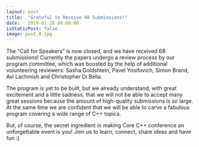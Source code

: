 ```yaml
---
layout: post
title:  "Grateful to Receive 68 Submissions!"
date:   2019-01-28 08:00:00
isStaticPost: false
image: post_0.jpg
---
```


The "Call for Speakers” is now closed, and we have received 68 submissions! Currently the papers undergo a review process by our program committee, which was boosted by the help of additional volunteering reviewers: Sasha Goldshtein, Pavel Yosifovich, Simon Brand, Avi Lachmish and Christopher Di Bella.

The program is yet to be built, but we already understand, with great excitement and a little sadness, that we will not be able to accept many great sessions because the amount of high-quality submissions is so large. At the same time we are confident that we will be able to carve a fabulous program covering a wide range of C++ topics.

But, of course, the secret ingredient in making Core C++ conference an unforgettable event is you! Join us to learn, connect, share ideas and have fun :)

